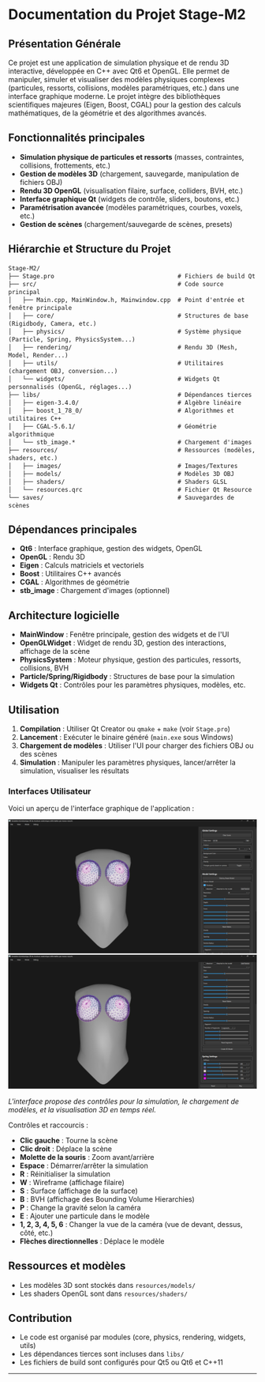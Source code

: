 # Documentation du Projet Stage-M2

## Présentation Générale

Ce projet est une application de simulation physique et de rendu 3D interactive, développée en C++ avec Qt6 et OpenGL. Elle permet de manipuler, simuler et visualiser des modèles physiques complexes (particules, ressorts, collisions, modèles paramétriques, etc.) dans une interface graphique moderne. Le projet intègre des bibliothèques scientifiques majeures (Eigen, Boost, CGAL) pour la gestion des calculs mathématiques, de la géométrie et des algorithmes avancés.

## Fonctionnalités principales
- **Simulation physique de particules et ressorts** (masses, contraintes, collisions, frottements, etc.)
- **Gestion de modèles 3D** (chargement, sauvegarde, manipulation de fichiers OBJ)
- **Rendu 3D OpenGL** (visualisation filaire, surface, colliders, BVH, etc.)
- **Interface graphique Qt** (widgets de contrôle, sliders, boutons, etc.)
- **Paramétrisation avancée** (modèles paramétriques, courbes, voxels, etc.)
- **Gestion de scènes** (chargement/sauvegarde de scènes, presets)

## Hiérarchie et Structure du Projet

```
Stage-M2/
├── Stage.pro                                   # Fichiers de build Qt
├── src/                                        # Code source principal
│   ├── Main.cpp, MainWindow.h, Mainwindow.cpp  # Point d'entrée et fenêtre principale
│   ├── core/                                   # Structures de base (Rigidbody, Camera, etc.)
│   ├── physics/                                # Système physique (Particle, Spring, PhysicsSystem...)
│   ├── rendering/                              # Rendu 3D (Mesh, Model, Render...)
│   ├── utils/                                  # Utilitaires (chargement OBJ, conversion...)
│   └── widgets/                                # Widgets Qt personnalisés (OpenGL, réglages...)
├── libs/                                       # Dépendances tierces
│   ├── eigen-3.4.0/                            # Algèbre linéaire
│   ├── boost_1_78_0/                           # Algorithmes et utilitaires C++
│   ├── CGAL-5.6.1/                             # Géométrie algorithmique
│   └── stb_image.*                             # Chargement d'images
├── resources/                                  # Ressources (modèles, shaders, etc.)
│   ├── images/                                 # Images/Textures
│   ├── models/                                 # Modèles 3D OBJ
│   ├── shaders/                                # Shaders GLSL
│   └── resources.qrc                           # Fichier Qt Resource
└── saves/                                      # Sauvegardes de scènes
```

## Dépendances principales
- **Qt6** : Interface graphique, gestion des widgets, OpenGL
- **OpenGL** : Rendu 3D
- **Eigen** : Calculs matriciels et vectoriels
- **Boost** : Utilitaires C++ avancés
- **CGAL** : Algorithmes de géométrie
- **stb_image** : Chargement d'images (optionnel)

## Architecture logicielle
- **MainWindow** : Fenêtre principale, gestion des widgets et de l'UI
- **OpenGLWidget** : Widget de rendu 3D, gestion des interactions, affichage de la scène
- **PhysicsSystem** : Moteur physique, gestion des particules, ressorts, collisions, BVH
- **Particle/Spring/Rigidbody** : Structures de base pour la simulation
- **Widgets Qt** : Contrôles pour les paramètres physiques, modèles, etc.

## Utilisation
1. **Compilation** : Utiliser Qt Creator ou `qmake` + `make` (voir `Stage.pro`)
2. **Lancement** : Exécuter le binaire généré (`main.exe` sous Windows)
3. **Chargement de modèles** : Utiliser l'UI pour charger des fichiers OBJ ou des scènes
4. **Simulation** : Manipuler les paramètres physiques, lancer/arrêter la simulation, visualiser les résultats

### Interfaces Utilisateur

Voici un aperçu de l'interface graphique de l'application :

![Interface principale](resources/images/Interface1.png)
![Interface principale](resources/images/Interface2.png)

_L'interface propose des contrôles pour la simulation, le chargement de modèles, et la visualisation 3D en temps réel._

Contrôles et raccourcis :
- **Clic gauche** : Tourne la scène
- **Clic droit** : Déplace la scène
- **Molette de la souris** : Zoom avant/arrière
- **Espace** : Démarrer/arrêter la simulation
- **R** : Réinitialiser la simulation
- **W** : Wireframe (affichage filaire)
- **S** : Surface (affichage de la surface)
- **B** : BVH (affichage des Bounding Volume Hierarchies)
- **P** : Change la gravité selon la caméra 
- **E** : Ajouter une particule dans le modèle
- **1, 2, 3, 4, 5, 6** : Changer la vue de la caméra (vue de devant, dessus, côté, etc.)
- **Flèches directionnelles** : Déplace le modèle

## Ressources et modèles
- Les modèles 3D sont stockés dans `resources/models/`
- Les shaders OpenGL sont dans `resources/shaders/`

## Contribution
- Le code est organisé par modules (core, physics, rendering, widgets, utils)
- Les dépendances tierces sont incluses dans `libs/`
- Les fichiers de build sont configurés pour Qt5 ou Qt6 et C++11

<!-- ## Auteurs et licences
- Voir les fichiers `README.md` et `LICENSE` dans chaque dossier de librairie tierce pour les conditions d'utilisation.
- Projet principal sous licence propriétaire (à préciser selon votre cas). -->

---
